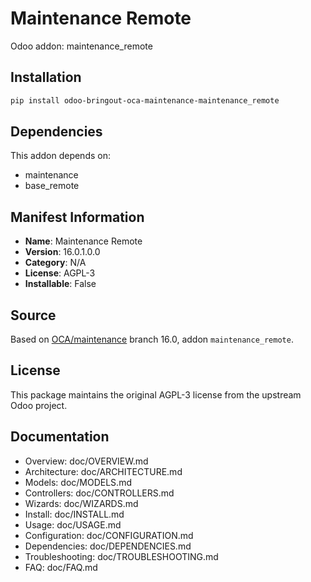 # Maintenance Remote

Odoo addon: maintenance_remote

## Installation

```bash
pip install odoo-bringout-oca-maintenance-maintenance_remote
```

## Dependencies

This addon depends on:
- maintenance
- base_remote

## Manifest Information

- **Name**: Maintenance Remote
- **Version**: 16.0.1.0.0
- **Category**: N/A
- **License**: AGPL-3
- **Installable**: False

## Source

Based on [OCA/maintenance](https://github.com/OCA/maintenance) branch 16.0, addon `maintenance_remote`.

## License

This package maintains the original AGPL-3 license from the upstream Odoo project.

## Documentation

- Overview: doc/OVERVIEW.md
- Architecture: doc/ARCHITECTURE.md
- Models: doc/MODELS.md
- Controllers: doc/CONTROLLERS.md
- Wizards: doc/WIZARDS.md
- Install: doc/INSTALL.md
- Usage: doc/USAGE.md
- Configuration: doc/CONFIGURATION.md
- Dependencies: doc/DEPENDENCIES.md
- Troubleshooting: doc/TROUBLESHOOTING.md
- FAQ: doc/FAQ.md
